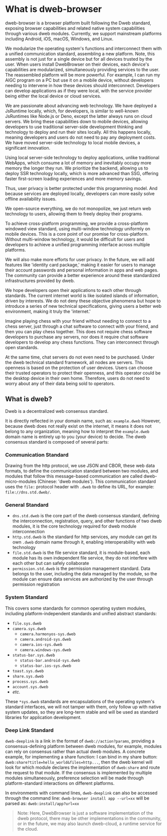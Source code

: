 # What is dweb-browser

dweb-browser is a browser platform built following the Dweb standard, exposing browser capabilities and related native system capabilities through various dweb modules. Currently, we support mainstream platforms including Android, iOS, macOS, Windows, and Linux.

We modularize the operating system's functions and interconnect them with a unified communication standard, assembling a new platform. Note, this assembly is not just for a single device but for all devices trusted by the user. When users install DwebBrowser on their devices, each device's capabilities are modularized, simultaneously providing services to the user. The reassembled platform will be more powerful. For example, I can run my AIGC program on a PC but use it on a mobile device, without developers needing to intervene in how these devices should interconnect. Developers can develop applications as if they were local, with the service provider being either the local device or cloud services.

We are passionate about advancing web technology. We have deployed a JsRuntime locally, which, for developers, is similar to well-known JsRuntimes like Node.js or Deno, except the latter always runs on cloud servers. We bring these capabilities down to mobile devices, allowing developers to use traditional server-side development thinking and technology to deploy and run their sites locally. All this happens locally, meaning developers and users do not need to pay any deployment costs. We have moved server-side technology to local mobile devices, a significant innovation.

Using local server-side technology to deploy applications, unlike traditional WebApps, which consume a lot of memory and inevitably occupy more memory the longer they run. We prioritize the backend, allowing us to deploy SSR technology locally, which is more advanced than SSG, offering faster first-screen loading experiences and more memory savings.

Thus, user privacy is better protected under this programming model. And because services are deployed locally, developers can more easily solve offline availability issues.

We open-source everything, we do not monopolize, we just return web technology to users, allowing them to freely deploy their programs.

To achieve cross-platform programming, we provide a cross-platform windowed view standard, using multi-window technology uniformly on mobile devices. This is a core point of our promise for cross-platform. Without multi-window technology, it would be difficult for users and developers to achieve a unified programming interface across multiple platforms.

We will also make more efforts for user privacy. In the future, we will add features like 'identity card package,' making it easier for users to manage their account passwords and personal information in apps and web pages. The community can provide a better experience around these standardized infrastructures provided by dweb.

We hope developers open their applications to each other through standards. The current internet world is like isolated islands of information, driven by interests. We do not deny these objective phenomena but hope to introduce a series of new technical specifications, giving users a better web environment, making it truly the 'internet.'

Imagine playing chess with your friend without needing to connect to a chess server, just through a chat software to connect with your friend, and then you can play chess together. This does not require chess software developers to purchase any servers, nor does it require chat software developers to develop any chess functions. They can interconnect through open standards.

At the same time, chat servers do not even need to be purchased. Under the dweb technical standard framework, all nodes are servers. This openness is based on the protection of user devices. Users can choose their trusted operators to protect their openness, and this operator could be the desktop device in their own home. Therefore, users do not need to worry about any of their data being sold to operators.

## What is dweb?

Dweb is a decentralized web consensus standard.

It is directly reflected in your domain name, such as: `example.dweb`
However, because dweb does not really exist on the internet, it means it does not belong to any organization, meaning how to interpret the `example.dweb` domain name is entirely up to you (your device) to decide.
The dweb consensus standard is composed of several parts:

### Communication Standard

Drawing from the http protocol, we use JSON and CBOR, these web data formats, to define the communication standard between two modules, and modules that follow this message-based communication are called dweb-micro-modules (Chinese: 'dweb modules').
This communication standard uses the `file:` protocol header with `.dweb` to define its URL, for example: `file://dns.std.dweb/`.

### General Standard

- `dns.std.dweb` is the core part of the dweb consensus standard, defining the interconnection, registration, query, and other functions of two dweb modules, it is the core technology required for dweb module interconnection
- `http.std.dweb` is the standard for http services, any module can get its own `.dweb` domain name through it, enabling interoperability with web technology
- `file.std.dweb` is the file service standard, it is module-based, each module has its own independent file service, they do not interfere with each other but can safely collaborate
- `permission.std.dweb` is the permission management standard. Data belongs to the user, including the data managed by the module, so the module can ensure data services are authorized by the user through permission registration

### System Standard

This covers some standards for common operating system modules, including platform-independent standards and unified abstract standards:

- `file.sys.dweb`
- `camera.sys.dweb`
  - `camera.harmonyos-sys.dweb`
  - `camera.android-sys.dweb`
  - `camera.ios-sys.dweb`
  - `camera.windows-sys.dweb`
- `status-bar.sys.dweb`
  - `status-bar.android-sys.dweb`
  - `status-bar.ios-sys.dweb`
- `toast.sys.dweb`
- `share.sys.dweb`
- `process.sys.dweb`
- `account.sys.dweb`
- _etc._

These `*sys.dweb` standards are encapsulations of the operating system's standard interfaces, we will not tamper with them, only follow up with native system updates, so they are long-term stable and will be used as standard libraries for application development.

### Deep Link Standard

`dweb-deeplink` is a link in the format of `dweb://action?params`, providing a consensus-defining platform between dweb modules, for example, modules can rely on consensus rather than actual dweb modules.
A concrete example, for implementing a share function: I can bind in my share button: `dweb:share?title=hello_world&files=http...`, then the dweb kernel will look for which module declares the implementation of `dweb:share` and route the request to that module. If the consensus is implemented by multiple modules simultaneously, preference selection will be made through platform-standard interactions on different platforms.

In environments with command lines, `dweb-deeplink` can also be accessed through the command line: `dweb-browser install app --url=xx` will be parsed as: `dweb:install/app?url=xx`

> Note: Here, DwebBrowser is just a software implementation of the dweb protocol, there may be other implementations in the community, or in the future, we may also launch dweb-cloud, a runtime service for the cloud.